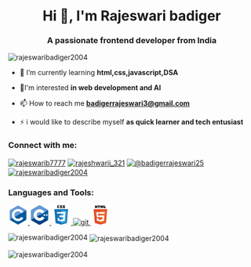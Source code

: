 <h1 align="center">Hi 👋, I'm Rajeswari badiger</h1>
<h3 align="center">A passionate frontend developer from India</h3>

<p align="left"> <img src="https://komarev.com/ghpvc/?username=rajeswaribadiger2004&label=Profile%20views&color=0e75b6&style=flat" alt="rajeswaribadiger2004" /> </p>

- 🌱 I’m currently learning **html,css,javascript,DSA**

- 💬I'm interested **in web development and AI**

- 📫 How to reach me **badigerrajeswari3@gmail.com**

- ⚡ i would like to describe myself **as quick learner and tech entusiast**

<h3 align="left">Connect with me:</h3>
<p align="left">
<a href="https://twitter.com/rajeswarib7777" target="blank"><img align="center" src="https://raw.githubusercontent.com/rahuldkjain/github-profile-readme-generator/master/src/images/icons/Social/twitter.svg" alt="rajeswarib7777" height="30" width="40" /></a>
<a href="https://instagram.com/rajeshwarii_321" target="blank"><img align="center" src="https://raw.githubusercontent.com/rahuldkjain/github-profile-readme-generator/master/src/images/icons/Social/instagram.svg" alt="rajeshwarii_321" height="30" width="40" /></a>
<a href="https://medium.com/@badigerrajeswari25" target="blank"><img align="center" src="https://raw.githubusercontent.com/rahuldkjain/github-profile-readme-generator/master/src/images/icons/Social/medium.svg" alt="@badigerrajeswari25" height="30" width="40" /></a>
<a href="https://www.leetcode.com/rajeswaribadiger2004" target="blank"><img align="center" src="https://raw.githubusercontent.com/rahuldkjain/github-profile-readme-generator/master/src/images/icons/Social/leet-code.svg" alt="rajeswaribadiger2004" height="30" width="40" /></a>
</p>

<h3 align="left">Languages and Tools:</h3>
<p align="left"> <a href="https://www.cprogramming.com/" target="_blank" rel="noreferrer"> <img src="https://raw.githubusercontent.com/devicons/devicon/master/icons/c/c-original.svg" alt="c" width="40" height="40"/> </a> <a href="https://www.w3schools.com/cpp/" target="_blank" rel="noreferrer"> <img src="https://raw.githubusercontent.com/devicons/devicon/master/icons/cplusplus/cplusplus-original.svg" alt="cplusplus" width="40" height="40"/> </a> <a href="https://www.w3schools.com/css/" target="_blank" rel="noreferrer"> <img src="https://raw.githubusercontent.com/devicons/devicon/master/icons/css3/css3-original-wordmark.svg" alt="css3" width="40" height="40"/> </a> <a href="https://git-scm.com/" target="_blank" rel="noreferrer"> <img src="https://www.vectorlogo.zone/logos/git-scm/git-scm-icon.svg" alt="git" width="40" height="40"/> </a> <a href="https://www.w3.org/html/" target="_blank" rel="noreferrer"> <img src="https://raw.githubusercontent.com/devicons/devicon/master/icons/html5/html5-original-wordmark.svg" alt="html5" width="40" height="40"/> </a> </p>

<p><img align="left" src="https://github-readme-stats.vercel.app/api/top-langs?username=rajeswaribadiger2004&show_icons=true&locale=en&layout=compact" alt="rajeswaribadiger2004" /></p>

<p>&nbsp;<img align="center" src="https://github-readme-stats.vercel.app/api?username=rajeswaribadiger2004&show_icons=true&locale=en" alt="rajeswaribadiger2004" /></p>

<p><img align="center" src="https://github-readme-streak-stats.herokuapp.com/?user=rajeswaribadiger2004&" alt="rajeswaribadiger2004" /></p>
